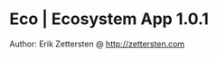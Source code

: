 Eco | Ecosystem App 1.0.1
=========================

Author: Erik Zettersten @ http://zettersten.com
